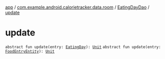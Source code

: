 [app](../../index.md) / [com.example.android.calorietracker.data.room](../index.md) / [EatingDayDao](index.md) / [update](./update.md)

# update

`abstract fun update(entry: `[`EatingDay`](../../com.example.android.calorietracker.data.models/-eating-day/index.md)`): `[`Unit`](https://kotlinlang.org/api/latest/jvm/stdlib/kotlin/-unit/index.html)
`abstract fun update(entry: `[`FoodEntryEntity`](../../com.example.android.calorietracker.data.models/-food-entry/index.md)`): `[`Unit`](https://kotlinlang.org/api/latest/jvm/stdlib/kotlin/-unit/index.html)